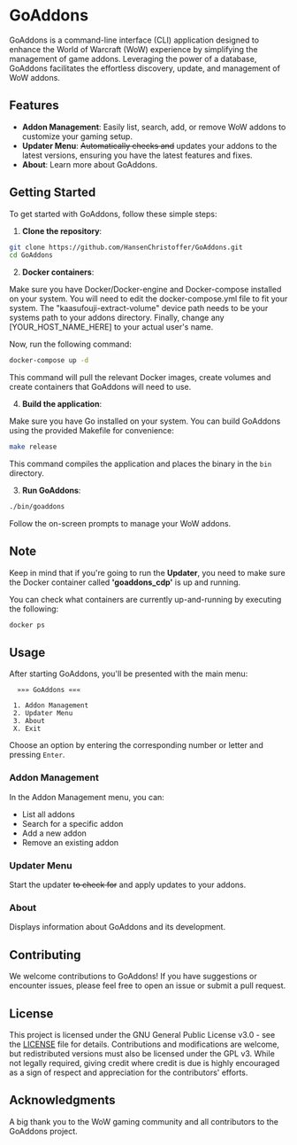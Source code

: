 # GoAddons

GoAddons is a command-line interface (CLI) application designed to enhance the World of Warcraft (WoW) experience by simplifying the management of game addons. Leveraging the power of a database, GoAddons facilitates the effortless discovery, update, and management of WoW addons.

## Features

- **Addon Management**: Easily list, search, add, or remove WoW addons to customize your gaming setup.
- **Updater Menu**: ~~Automatically checks and~~ updates your addons to the latest versions, ensuring you have the latest features and fixes.
- **About**: Learn more about GoAddons.

## Getting Started

To get started with GoAddons, follow these simple steps:

1. **Clone the repository**:

```bash
git clone https://github.com/HansenChristoffer/GoAddons.git
cd GoAddons
```

2. **Docker containers**:

Make sure you have Docker/Docker-engine and Docker-compose installed on your system. You will need to edit the docker-compose.yml file to fit your system.
The "kaasufouji-extract-volume" device path needs to be your systems path to your addons directory. Finally, change any [YOUR_HOST_NAME_HERE] to your actual user's name.

Now, run the following command:

```bash
docker-compose up -d
```

This command will pull the relevant Docker images, create volumes and create containers that GoAddons will need to use.

4. **Build the application**:

Make sure you have Go installed on your system. You can build GoAddons using the provided Makefile for convenience:

```bash
make release
```

This command compiles the application and places the binary in the `bin` directory.

3. **Run GoAddons**:

```bash
./bin/goaddons
```

Follow the on-screen prompts to manage your WoW addons.

## Note

Keep in mind that if you're going to run the **Updater**, you need to make sure the Docker container called **'goaddons_cdp'** is up and running.

You can check what containers are currently up-and-running by executing the following:

```bash
docker ps
```

## Usage

After starting GoAddons, you'll be presented with the main menu:

```
  »»» GoAddons «««

 1. Addon Management
 2. Updater Menu
 3. About
 X. Exit
```

Choose an option by entering the corresponding number or letter and pressing `Enter`.

### Addon Management

In the Addon Management menu, you can:

- List all addons
- Search for a specific addon
- Add a new addon
- Remove an existing addon

### Updater Menu

Start the updater ~~to check for~~ and apply updates to your addons.

### About

Displays information about GoAddons and its development.

## Contributing

We welcome contributions to GoAddons! If you have suggestions or encounter issues, please feel free to open an issue or submit a pull request.

## License

This project is licensed under the GNU General Public License v3.0 - see the [LICENSE](LICENSE) file for details. Contributions and modifications are welcome, but redistributed versions must also be licensed under the GPL v3. While not legally required, giving credit where credit is due is highly encouraged as a sign of respect and appreciation for the contributors' efforts.

## Acknowledgments

A big thank you to the WoW gaming community and all contributors to the GoAddons project.
